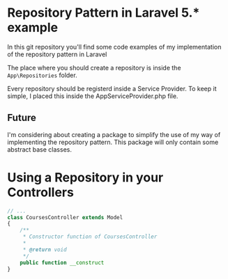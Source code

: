 # Repository Pattern in Laravel 5.* example

In this git repository you'll find some code examples of my implementation of the repository pattern in Laravel

The place where you should create a repository is inside the `App\Repositories` folder.

Every repository should be registerd inside a Service Provider. To keep it simple, I placed this inside the AppServiceProvider.php file.

## Future

I'm considering about creating a package to simplify the use of my way of implementing the repository pattern.
This package will only contain some abstract base classes.

# Using a Repository in your Controllers

```php
// ...
class CoursesController extends Model
{
    /**
     * Constructor function of CoursesController
     *
     * @return void
     */
    public function __construct
}
```
